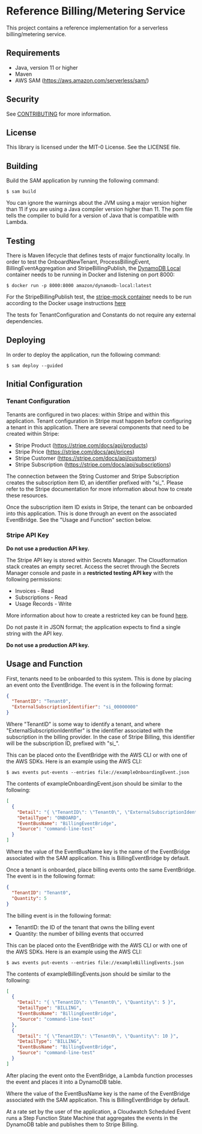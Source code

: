 # Reference Billing/Metering Service

This project contains a reference implementation for a serverless billing/metering service.

## Requirements

* Java, version 11 or higher
* Maven
* AWS SAM (https://aws.amazon.com/serverless/sam/)

## Security

See [CONTRIBUTING](CONTRIBUTING.md#security-issue-notifications) for more information.

## License

This library is licensed under the MIT-0 License. See the LICENSE file.

## Building

Build the SAM application by running the following command:

```
$ sam build
```

You can ignore the warnings about the JVM using a major version higher than 11 if you are
using a Java compiler version higher than 11. The pom file tells the compiler to build for a version
of Java that is compatible with Lambda.

## Testing

There is Maven lifecycle that defines tests of major functionality locally. In order to
test the OnboardNewTenant, ProcessBillingEvent, BillingEventAggregation and StripeBillingPublish, the
[DynamoDB Local](https://hub.docker.com/r/amazon/dynamodb-local/) container needs to be running in Docker
and listening on port 8000:

```shell script
$ docker run -p 8000:8000 amazon/dynamodb-local:latest
```

For the StripeBillingPublish test, the [stripe-mock container](https://hub.docker.com/r/stripemock/stripe-mock) needs
to be run according to the Docker usage instructions [here](https://github.com/stripe/stripe-mock)

The tests for TenantConfiguration and Constants do not require any external dependencies.

## Deploying

In order to deploy the application, run the following command:

```shell script
$ sam deploy --guided
```

## Initial Configuration

### Tenant Configuration

Tenants are configured in two places: within Stripe and within this application. Tenant configuration in Stripe must
happen before configuring a tenant in this application. There are several components that need to be created within
Stripe:
* Stripe Product (https://stripe.com/docs/api/products)
* Stripe Price (https://stripe.com/docs/api/prices)
* Stripe Customer (https://stripe.com/docs/api/customers)
* Stripe Subscription (https://stripe.com/docs/api/subscriptions)

The connection between the String Customer and Stripe Subscription creates the subscription item ID, an identifier
prefixed with "si\_". Please refer to the Stripe documentation for more information about how to create
these resources.

Once the subscription item ID exists in Stripe, the tenant can be onboarded into this application. This is done
through an event on the associated EventBridge. See the "Usage and Function" section below.

### Stripe API Key

**Do not use a production API key.**

The Stripe API key is stored within Secrets Manager. The Cloudformation stack creates an empty secret.
Access the secret through the Secrets Manager console and paste in a **restricted testing API key** with
the following permissions:

* Invoices - Read
* Subscriptions - Read
* Usage Records - Write

More information about how to create a restricted key can be found [here](https://stripe.com/docs/keys#limit-access).

Do not paste it in JSON format; the application expects to find a single string with the API key.

**Do not use a production API key.**

## Usage and Function

First, tenants need to be onboarded to this system. This is done by placing an event onto the EventBridge. The 
event is in the following format:

```json
{
  "TenantID": "Tenant0",
  "ExternalSubscriptionIdentifier": "si_00000000"
}
```

Where "TenantID" is some way to identify a tenant, and where "ExternalSubscriptionIdentifier" is the identifier 
associated with the subscription in the billing provider. In the case of Stripe Billing, this identifier will be 
the subscription ID, prefixed with "si\_".

This can be placed onto the EventBridge with the AWS CLI or with one of the AWS SDKs. Here is an example using the
AWS CLI:

```shell script
$ aws events put-events --entries file://exampleOnboardingEvent.json
```

The contents of exampleOnboardingEvent.json should be similar to the following:
```json
[
  {
    "Detail": "{ \"TenantID\": \"Tenant0\", \"ExternalSubscriptionIdentifier\": \"si_00000000\" }",
    "DetailType": "ONBOARD",
    "EventBusName": "BillingEventBridge",
    "Source": "command-line-test"
  }
]
```

Where the value of the EventBusName key is the name of the EventBridge associated with the SAM application. This is
BillingEventBridge by default.

Once a tenant is onboarded, place billing events onto the same EventBridge. The event is in the following format:

```json
{ 
  "TenantID": "Tenant0",
  "Quantity": 5
}
```

The billing event is in the following format:
* TenantID: the ID of the tenant that owns the billing event
* Quantity: the number of billing events that occurred

This can be placed onto the EventBridge with the AWS CLI or with one of the AWS SDKs. Here is an example using the
AWS CLI:

```shell script
$ aws events put-events --entries file://exampleBillingEvents.json
```

The contents of exampleBillingEvents.json should be similar to the following:
```json
[
  {
    "Detail": "{ \"TenantID\": \"Tenant0\", \"Quantity\": 5 }",
    "DetailType": "BILLING",
    "EventBusName": "BillingEventBridge",
    "Source": "command-line-test"
  },
  {
    "Detail": "{ \"TenantID\": \"Tenant0\", \"Quantity\": 10 }",
    "DetailType": "BILLING",
    "EventBusName": "BillingEventBridge",
    "Source": "command-line-test"
  }
]
```

After placing the event onto the EventBridge, a Lambda function processes the event and places it into a DynamoDB
table.

Where the value of the EventBusName key is the name of the EventBridge associated with the SAM application. This is
BillingEventBridge by default.

At a rate set by the user of the application, a Cloudwatch Scheduled Event runs a Step Function State Machine that 
aggregates the events in the DynamoDB table and publishes them to Stripe Billing.
